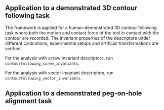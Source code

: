 
## Application to a demonstrated 3D contour following task

The framework is applied for a human-demonstrated 3D contour following task where both the motion and contact force of the tool in contact with the contour are recorded. The invariant properties of the descriptors under different calibrations, experimental setups and artificial transformations are verified.

For the analysis with screw invariant descriptors, run `contourfollowing_screw_invariants`.

For the analysis with vector invariant descriptors, run `contourfollowing_vector_invariants`.

## Application to a demonstrated peg-on-hole alignment task

